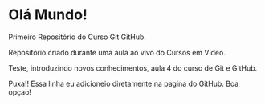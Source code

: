 # Olá Mundo!
 Primeiro Repositório do Curso Git GitHub.

 Repositório criado durante uma aula ao vivo do Cursos em Vídeo. 


 Teste, introduzindo novos conhecimentos, aula 4 do curso de Git e GitHub.

Puxa!! Essa linha eu adicioneio diretamente na pagina do GitHub. Boa opçao!



